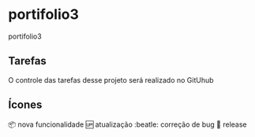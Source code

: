 # portifolio3
portifolio3

## Tarefas
O controle das tarefas desse projeto será realizado no GitUhub

## Ícones

:package: nova funcionalidade
:up: atualização
:beatle: correção de bug
:checkered_flag: release
